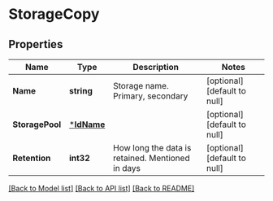 # StorageCopy

## Properties
Name | Type | Description | Notes
------------ | ------------- | ------------- | -------------
**Name** | **string** | Storage name. Primary, secondary  | [optional] [default to null]
**StoragePool** | [***IdName**](IdName.md) |  | [optional] [default to null]
**Retention** | **int32** | How long the data is retained. Mentioned in days | [optional] [default to null]

[[Back to Model list]](../README.md#documentation-for-models) [[Back to API list]](../README.md#documentation-for-api-endpoints) [[Back to README]](../README.md)

